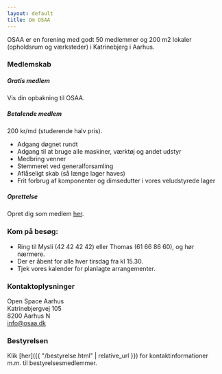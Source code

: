 ```yaml
---
layout: default
title: Om OSAA
---
```


OSAA er en forening med godt 50 medlemmer og 200 m2 lokaler (opholdsrum og værksteder) i Katrinebjerg i Aarhus.

### Medlemskab

##### Gratis medlem

Vis din opbakning til OSAA.

##### Betalende medlem

200 kr/md (studerende halv pris).

+ Adgang døgnet rundt
+ Adgang til at bruge alle maskiner, værktøj og andet udstyr </li>
+ Medbring venner
+ Stemmeret ved generalforsamling
+ Aflåseligt skab (så længe lager haves)
+ Frit forbrug af komponenter og dimsedutter i vores veludstyrede lager

##### Oprettelse

Opret dig som medlem [her](hal.osaa.dk).

### Kom på besøg:
+ Ring til Mysli (42 42 42 42) eller Thomas (61 66 86 60), og hør nærmere.
+ Der er åbent for alle hver tirsdag fra kl 15.30.
+ Tjek vores kalender for planlagte arrangementer.

### Kontaktoplysninger

Open Space Aarhus <br>
Katrinebjergvej 105 <br>
8200 Aarhus N <br>
<info@osaa.dk> <br>

### Bestyrelsen

Klik [her]({{ "/bestyrelse.html" | relative_url }}) for kontaktinformationer m.m. til bestyrelsesmedlemmer.
